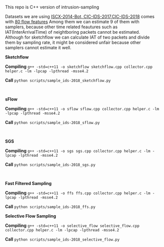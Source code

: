 This repo is C++ version of intrusion-sampling


Datasets we are using [ISCX-2014-Bot, CIC-IDS-2017,CIC-IDS-2018](https://www.unb.ca/cic/datasets/) comes with [80 flow features](http://www.netflowmeter.ca/netflowmeter.html)
Among them we can estimate 9 of them with samplers, because other time related feautures such as IAT(InterArrivalTime) of neightboring packets cannot be estimated. 
Although for sketchflow we can calculate IAT of two packets and divide them by sampling rate, it might be considered unfair because other samplers cannot estimate it well.  


**Sketchflow**


**Compiling**
`g++ -std=c++11 -o sketchflow sketchflow.cpp collector.cpp helper.c -lm -lpcap -lpthread -msse4.2`

**Call**
 `python scripts/sample_ids-2018_sketchflow.py`
 
 <br />


**sFlow**

**Compiling**
`g++ -std=c++11 -o sflow sflow.cpp collector.cpp helper.c -lm -lpcap -lpthread -msse4.2`

**Call**
 `python scripts/sample_ids-2018_sflow.py` 

 <br />


**SGS**

**Compiling**
`g++ -std=c++11 -o sgs sgs.cpp collector.cpp helper.c -lm -lpcap -lpthread -msse4.2`

**Call**
 `python scripts/sample_ids-2018_sgs.py` 

<br />



**Fast Filtered Sampling**

**Compiling**
`g++ -std=c++11 -o ffs ffs.cpp collector.cpp helper.c -lm -lpcap -lpthread -msse4.2`

**Call**
 `python scripts/sample_ids-2018_ffs.py` 


**Selective Flow Sampling**

**Compiling**
`g++ -std=c++11 -o selective_flow selective_flow.cpp collector.cpp helper.c -lm -lpcap -lpthread -msse4.2`

**Call**
 `python scripts/sample_ids-2018_selective_flow.py` 